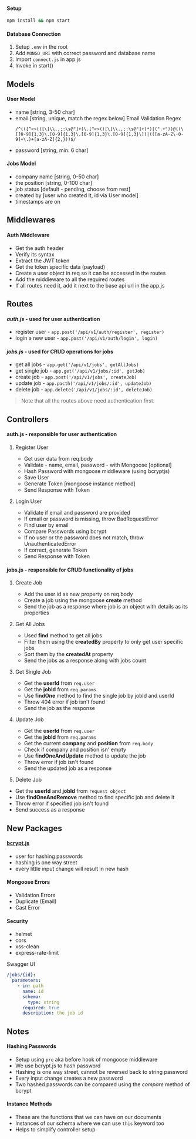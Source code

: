 #### Setup

```bash
npm install && npm start
```

#### Database Connection

1. Setup `.env` in the root
2. Add `MONGO_URI` with correct password and database name
3. Import `connect.js` in app.js
4. Invoke in start()

## Models

#### User Model

- name [string, 3-50 char]
- email [string, unique, match the regex below]
  Email Validation Regex
  ```regex
  /^(([^<>()[\]\\.,;:\s@"]+(\.[^<>()[\]\\.,;:\s@"]+)*)|(".+"))@((\[[0-9]{1,3}\.[0-9]{1,3}\.[0-9]{1,3}\.[0-9]{1,3}\])|(([a-zA-Z\-0-9]+\.)+[a-zA-Z]{2,}))$/
  ```
- password [string, min. 6 char]

#### Jobs Model

- company name [string, 0-50 char]
- the position [string, 0-100 char]
- job status [default - pending, choose from rest]
- created by [user who created it, id via User model]
- timestamps are on

## Middlewares

#### Auth Middleware

- Get the auth header
- Verify its syntax
- Extract the JWT token
- Get the token specific data (payload)
- Create a user object in req so it can be accessed in the routes
- Add the middleware to all the required routes
- If all routes need it, add it next to the base api url in the app.js

## Routes

#### _auth.js_ - used for user authentication

- register user - `app.post('/api/v1/auth/register', register)`
- login a new user - `app.post('/api/v1/auth/login', login)`

#### _jobs.js_ - used for CRUD operations for jobs

- get all jobs - `app.get('/api/v1/jobs', getAllJobs)`
- get single job - `app.get('/api/v1/jobs/:id', getJob)`
- create job - `app.post('/api/v1/jobs', createJob)`
- update job - `app.pacth('/api/v1/jobs/:id', updateJob)`
- delete job - `app.delete('/api/v1/jobs/:id', deleteJob)`

> Note that all the routes above need authentication first.

## Controllers

#### **auth.js** - responsible for user authentication

1. Register User

   - Get user data from req.body
   - Validate - name, email, password - with Mongoose [optional]
   - Hash Password with mongoose middleware (using bcryptjs)
   - Save User
   - Generate Token [mongoose instance method]
   - Send Response with Token

2. Login User
   - Validate if email and password are provided
   - If email or password is missing, throw BadRequestError
   - Find user by email
   - Compare Passwords using bcrypt
   - If no user or the password does not match, throw UnauthenticatedError
   - If correct, generate Token
   - Send Response with Token

#### **jobs.js** - responsible for CRUD functionality of jobs

1. Create Job

   - Add the user id as new property on req.body
   - Create a job using the mongoose **create** method
   - Send the job as a response where job is an object with details as its properties

2. Get All Jobs

   - Used **find** method to get all jobs
   - Filter them using the **createdBy** property to only get user specific jobs
   - Sort them by the **createdAt** property
   - Send the jobs as a response along with jobs count

3. Get Single Job

   - Get the **userId** from `req.user`
   - Get the **jobId** from `req.params`
   - Use **findOne** method to find the single job by jobId and userId
   - Throw 404 error if job isn't found
   - Send the job as the response

4. Update Job

   - Get the **userId** from `req.user`
   - Get the **jobId** from `req.params`
   - Get the current **company** and **position** from `req.body`
   - Check if company and position isn' empty
   - Use **findOneAndUpdate** method to update the job
   - Throw error if job isn't found
   - Send the updated job as a response

5. Delete Job

- Get the **userId** and **jobId** from `request object`
- Use **findOneAndRemove** method to find specific job and delete it
- Throw error if specified job isn't found
- Send success as a response

## New Packages

#### [bcrypt.js](https://github.com/dcodeIO/bcrypt.js#readme)

- user for hashing passwords
- hashing is one way street
- every little input change will result in new hash

#### Mongoose Errors

- Validation Errors
- Duplicate (Email)
- Cast Error

#### Security

- helmet
- cors
- xss-clean
- express-rate-limit

Swagger UI

```yaml
/jobs/{id}:
  parameters:
    - in: path
      name: id
      schema:
        type: string
      required: true
      description: the job id
```

## Notes

#### Hashing Passwords

- Setup using `pre` aka before hook of mongoose middleware
- We use bcrypt.js to hash password
- Hashing is one way street, cannot be reversed back to string password
- Every input change creates a new password
- Two hashed passwords can be compared using the _compare_ method of bcrypt

#### Instance Methods

- These are the functions that we can have on our documents
- Instances of our schema where we can use `this` keyword too
- Helps to simplify controller setup
